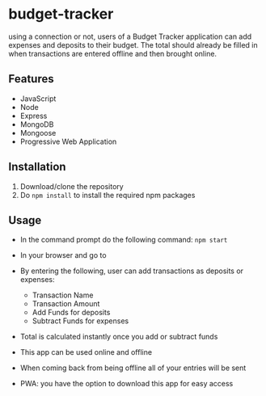 # budget-tracker

using a connection or not, users of a Budget Tracker application can add expenses and deposits to their budget. The total should already be filled in when transactions are entered offline and then brought online.


## Features

* JavaScript
* Node
* Express
* MongoDB
* Mongoose
* Progressive Web Application

## Installation

1. Download/clone the repository
2. Do `npm install` to install the required npm packages

## Usage

* In the command prompt do the following command:
  `npm start`

* In your browser and go to

* By entering the following, user can add transactions as deposits or expenses:
  * Transaction Name
  * Transaction Amount
  * Add Funds for deposits
  * Subtract Funds for expenses

* Total is calculated instantly once you add or subtract funds

* This app can be used online and offline

* When coming back from being offline all of your entries will be sent

* PWA: you have the option to download this app for easy access

